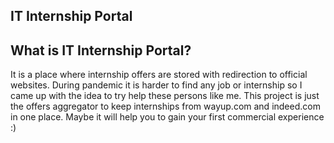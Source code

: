 ## IT Internship Portal 
## What is IT Internship Portal? 
It is a place where internship offers are stored with redirection to official websites. During pandemic it is harder to find any job or internship so I came up with the idea to try help these persons like me. This project is just the offers aggregator to keep internships from wayup.com and indeed.com in one place. Maybe it will help you to gain your first commercial experience :)
